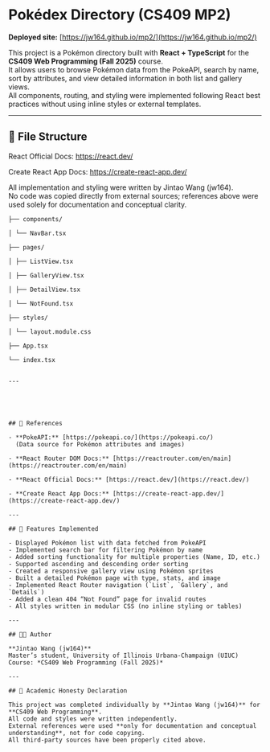 # Pokédex Directory (CS409 MP2)

**Deployed site:** [https://jw164.github.io/mp2/](https://jw164.github.io/mp2/)

This project is a Pokémon directory built with **React + TypeScript** for the **CS409 Web Programming (Fall 2025)** course.  
It allows users to browse Pokémon data from the PokeAPI, search by name, sort by attributes, and view detailed information in both list and gallery views.  
All components, routing, and styling were implemented following React best practices without using inline styles or external templates.

---

## 📁 File Structure



React Official Docs: https://react.dev/

Create React App Docs: https://create-react-app.dev/

All implementation and styling were written by Jintao Wang (jw164).  
No code was copied directly from external sources; references above were used solely for documentation and conceptual clarity.


```src/
├── components/

│ └── NavBar.tsx

├── pages/

│ ├── ListView.tsx

│ ├── GalleryView.tsx

│ ├── DetailView.tsx

│ └── NotFound.tsx

├── styles/

│ └── layout.module.css

├── App.tsx

└── index.tsx


---





## 🔗 References

- **PokeAPI:** [https://pokeapi.co/](https://pokeapi.co/)  
  (Data source for Pokémon attributes and images)

- **React Router DOM Docs:** [https://reactrouter.com/en/main](https://reactrouter.com/en/main)

- **React Official Docs:** [https://react.dev/](https://react.dev/)

- **Create React App Docs:** [https://create-react-app.dev/](https://create-react-app.dev/)

---

## 🧩 Features Implemented

- Displayed Pokémon list with data fetched from PokeAPI  
- Implemented search bar for filtering Pokémon by name  
- Added sorting functionality for multiple properties (Name, ID, etc.)  
- Supported ascending and descending order sorting  
- Created a responsive gallery view using Pokémon sprites  
- Built a detailed Pokémon page with type, stats, and image  
- Implemented React Router navigation (`List`, `Gallery`, and `Details`)  
- Added a clean 404 “Not Found” page for invalid routes  
- All styles written in modular CSS (no inline styling or tables)

---

## 👨‍💻 Author

**Jintao Wang (jw164)**  
Master’s student, University of Illinois Urbana-Champaign (UIUC)  
Course: *CS409 Web Programming (Fall 2025)*  

---

## 📜 Academic Honesty Declaration

This project was completed individually by **Jintao Wang (jw164)** for **CS409 Web Programming**.  
All code and styles were written independently.  
External references were used **only for documentation and conceptual understanding**, not for code copying.  
All third-party sources have been properly cited above.
